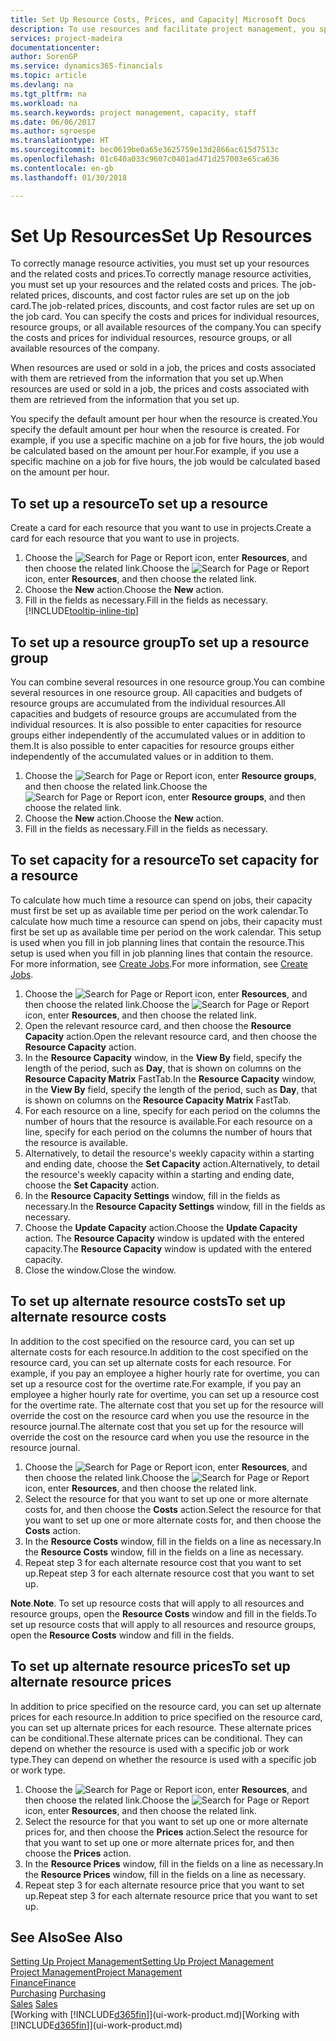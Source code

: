 ```yaml
---
title: Set Up Resource Costs, Prices, and Capacity| Microsoft Docs
description: To use resources and facilitate project management, you specify costs and prices for individual resources or resource groups, and set the resource capacity.
services: project-madeira
documentationcenter: 
author: SorenGP
ms.service: dynamics365-financials
ms.topic: article
ms.devlang: na
ms.tgt_pltfrm: na
ms.workload: na
ms.search.keywords: project management, capacity, staff
ms.date: 06/06/2017
ms.author: sgroespe
ms.translationtype: HT
ms.sourcegitcommit: bec0619be0a65e3625759e13d2866ac615d7513c
ms.openlocfilehash: 01c640a033c9607c0401ad471d257003e65ca636
ms.contentlocale: en-gb
ms.lasthandoff: 01/30/2018

---
```

# <a name="set-up-resources"></a><span data-ttu-id="980e6-103">Set Up Resources</span><span class="sxs-lookup"><span data-stu-id="980e6-103">Set Up Resources</span></span>
<span data-ttu-id="980e6-104">To correctly manage resource activities, you must set up your resources and the related costs and prices.</span><span class="sxs-lookup"><span data-stu-id="980e6-104">To correctly manage resource activities, you must set up your resources and the related costs and prices.</span></span> <span data-ttu-id="980e6-105">The job-related prices, discounts, and cost factor rules are set up on the job card.</span><span class="sxs-lookup"><span data-stu-id="980e6-105">The job-related prices, discounts, and cost factor rules are set up on the job card.</span></span> <span data-ttu-id="980e6-106">You can specify the costs and prices for individual resources, resource groups, or all available resources of the company.</span><span class="sxs-lookup"><span data-stu-id="980e6-106">You can specify the costs and prices for individual resources, resource groups, or all available resources of the company.</span></span>

<span data-ttu-id="980e6-107">When resources are used or sold in a job, the prices and costs associated with them are retrieved from the information that you set up.</span><span class="sxs-lookup"><span data-stu-id="980e6-107">When resources are used or sold in a job, the prices and costs associated with them are retrieved from the information that you set up.</span></span>

<span data-ttu-id="980e6-108">You specify the default amount per hour when the resource is created.</span><span class="sxs-lookup"><span data-stu-id="980e6-108">You specify the default amount per hour when the resource is created.</span></span> <span data-ttu-id="980e6-109">For example, if you use a specific machine on a job for five hours, the job would be calculated based on the amount per hour.</span><span class="sxs-lookup"><span data-stu-id="980e6-109">For example, if you use a specific machine on a job for five hours, the job would be calculated based on the amount per hour.</span></span>

## <a name="to-set-up-a-resource"></a><span data-ttu-id="980e6-110">To set up a resource</span><span class="sxs-lookup"><span data-stu-id="980e6-110">To set up a resource</span></span>
<span data-ttu-id="980e6-111">Create a card for each resource that you want to use in projects.</span><span class="sxs-lookup"><span data-stu-id="980e6-111">Create a card for each resource that you want to use in projects.</span></span>

1. <span data-ttu-id="980e6-112">Choose the ![Search for Page or Report](media/ui-search/search_small.png "Search for Page or Report icon") icon, enter **Resources**, and then choose the related link.</span><span class="sxs-lookup"><span data-stu-id="980e6-112">Choose the ![Search for Page or Report](media/ui-search/search_small.png "Search for Page or Report icon") icon, enter **Resources**, and then choose the related link.</span></span>
2. <span data-ttu-id="980e6-113">Choose the **New** action.</span><span class="sxs-lookup"><span data-stu-id="980e6-113">Choose the **New** action.</span></span>
3. <span data-ttu-id="980e6-114">Fill in the fields as necessary.</span><span class="sxs-lookup"><span data-stu-id="980e6-114">Fill in the fields as necessary.</span></span> [!INCLUDE[tooltip-inline-tip](includes/tooltip-inline-tip_md.md)]  

## <a name="to-set-up-a-resource-group"></a><span data-ttu-id="980e6-115">To set up a resource group</span><span class="sxs-lookup"><span data-stu-id="980e6-115">To set up a resource group</span></span>
<span data-ttu-id="980e6-116">You can combine several resources in one resource group.</span><span class="sxs-lookup"><span data-stu-id="980e6-116">You can combine several resources in one resource group.</span></span> <span data-ttu-id="980e6-117">All capacities and budgets of resource groups are accumulated from the individual resources.</span><span class="sxs-lookup"><span data-stu-id="980e6-117">All capacities and budgets of resource groups are accumulated from the individual resources.</span></span> <span data-ttu-id="980e6-118">It is also possible to enter capacities for resource groups either independently of the accumulated values or in addition to them.</span><span class="sxs-lookup"><span data-stu-id="980e6-118">It is also possible to enter capacities for resource groups either independently of the accumulated values or in addition to them.</span></span>

1. <span data-ttu-id="980e6-119">Choose the ![Search for Page or Report](media/ui-search/search_small.png "Search for Page or Report icon") icon, enter **Resource groups**, and then choose the related link.</span><span class="sxs-lookup"><span data-stu-id="980e6-119">Choose the ![Search for Page or Report](media/ui-search/search_small.png "Search for Page or Report icon") icon, enter **Resource groups**, and then choose the related link.</span></span>
2. <span data-ttu-id="980e6-120">Choose the **New** action.</span><span class="sxs-lookup"><span data-stu-id="980e6-120">Choose the **New** action.</span></span>
3. <span data-ttu-id="980e6-121">Fill in the fields as necessary.</span><span class="sxs-lookup"><span data-stu-id="980e6-121">Fill in the fields as necessary.</span></span>

## <a name="to-set-capacity-for-a-resource"></a><span data-ttu-id="980e6-122">To set capacity for a resource</span><span class="sxs-lookup"><span data-stu-id="980e6-122">To set capacity for a resource</span></span>
<span data-ttu-id="980e6-123">To calculate how much time a resource can spend on jobs, their capacity must first be set up as available time per period on the work calendar.</span><span class="sxs-lookup"><span data-stu-id="980e6-123">To calculate how much time a resource can spend on jobs, their capacity must first be set up as available time per period on the work calendar.</span></span> <span data-ttu-id="980e6-124">This setup is used when you fill in job planning lines that contain the resource.</span><span class="sxs-lookup"><span data-stu-id="980e6-124">This setup is used when you fill in job planning lines that contain the resource.</span></span> <span data-ttu-id="980e6-125">For more information, see [Create Jobs](projects-how-create-jobs.md).</span><span class="sxs-lookup"><span data-stu-id="980e6-125">For more information, see [Create Jobs](projects-how-create-jobs.md).</span></span>

1. <span data-ttu-id="980e6-126">Choose the ![Search for Page or Report](media/ui-search/search_small.png "Search for Page or Report icon") icon, enter **Resources**, and then choose the related link.</span><span class="sxs-lookup"><span data-stu-id="980e6-126">Choose the ![Search for Page or Report](media/ui-search/search_small.png "Search for Page or Report icon") icon, enter **Resources**, and then choose the related link.</span></span>
2. <span data-ttu-id="980e6-127">Open the relevant resource card, and then choose the **Resource Capacity** action.</span><span class="sxs-lookup"><span data-stu-id="980e6-127">Open the relevant resource card, and then choose the **Resource Capacity** action.</span></span>
3. <span data-ttu-id="980e6-128">In the **Resource Capacity** window, in the **View By** field, specify the length of the period, such as **Day**, that is shown on columns on the **Resource Capacity Matrix** FastTab.</span><span class="sxs-lookup"><span data-stu-id="980e6-128">In the **Resource Capacity** window, in the **View By** field, specify the length of the period, such as **Day**, that is shown on columns on the **Resource Capacity Matrix** FastTab.</span></span>
4. <span data-ttu-id="980e6-129">For each resource on a line, specify for each period on the columns the number of hours that the resource is available.</span><span class="sxs-lookup"><span data-stu-id="980e6-129">For each resource on a line, specify for each period on the columns the number of hours that the resource is available.</span></span>
5. <span data-ttu-id="980e6-130">Alternatively, to detail the resource's weekly capacity within a starting and ending date, choose the **Set Capacity** action.</span><span class="sxs-lookup"><span data-stu-id="980e6-130">Alternatively, to detail the resource's weekly capacity within a starting and ending date, choose the **Set Capacity** action.</span></span>
6. <span data-ttu-id="980e6-131">In the **Resource Capacity Settings** window, fill in the fields as necessary.</span><span class="sxs-lookup"><span data-stu-id="980e6-131">In the **Resource Capacity Settings** window, fill in the fields as necessary.</span></span>
7. <span data-ttu-id="980e6-132">Choose the **Update Capacity** action.</span><span class="sxs-lookup"><span data-stu-id="980e6-132">Choose the **Update Capacity** action.</span></span> <span data-ttu-id="980e6-133">The **Resource Capacity** window is updated with the entered capacity.</span><span class="sxs-lookup"><span data-stu-id="980e6-133">The **Resource Capacity** window is updated with the entered capacity.</span></span>
8. <span data-ttu-id="980e6-134">Close the window.</span><span class="sxs-lookup"><span data-stu-id="980e6-134">Close the window.</span></span>

## <a name="to-set-up-alternate-resource-costs"></a><span data-ttu-id="980e6-135">To set up alternate resource costs</span><span class="sxs-lookup"><span data-stu-id="980e6-135">To set up alternate resource costs</span></span>
<span data-ttu-id="980e6-136">In addition to the cost specified on the resource card, you can set up alternate costs for each resource.</span><span class="sxs-lookup"><span data-stu-id="980e6-136">In addition to the cost specified on the resource card, you can set up alternate costs for each resource.</span></span> <span data-ttu-id="980e6-137">For example, if you pay an employee a higher hourly rate for overtime, you can set up a resource cost for the overtime rate.</span><span class="sxs-lookup"><span data-stu-id="980e6-137">For example, if you pay an employee a higher hourly rate for overtime, you can set up a resource cost for the overtime rate.</span></span> <span data-ttu-id="980e6-138">The alternate cost that you set up for the resource will override the cost on the resource card when you use the resource in the resource journal.</span><span class="sxs-lookup"><span data-stu-id="980e6-138">The alternate cost that you set up for the resource will override the cost on the resource card when you use the resource in the resource journal.</span></span>

1. <span data-ttu-id="980e6-139">Choose the ![Search for Page or Report](media/ui-search/search_small.png "Search for Page or Report icon") icon, enter **Resources**, and then choose the related link.</span><span class="sxs-lookup"><span data-stu-id="980e6-139">Choose the ![Search for Page or Report](media/ui-search/search_small.png "Search for Page or Report icon") icon, enter **Resources**, and then choose the related link.</span></span>  
2. <span data-ttu-id="980e6-140">Select the resource for that you want to set up one or more alternate costs for, and then choose the **Costs** action.</span><span class="sxs-lookup"><span data-stu-id="980e6-140">Select the resource for that you want to set up one or more alternate costs for, and then choose the **Costs** action.</span></span>  
3. <span data-ttu-id="980e6-141">In the **Resource Costs** window, fill in the fields on a line as necessary.</span><span class="sxs-lookup"><span data-stu-id="980e6-141">In the **Resource Costs** window, fill in the fields on a line as necessary.</span></span>  
4. <span data-ttu-id="980e6-142">Repeat step 3 for each alternate resource cost that you want to set up.</span><span class="sxs-lookup"><span data-stu-id="980e6-142">Repeat step 3 for each alternate resource cost that you want to set up.</span></span>

<span data-ttu-id="980e6-143">**Note**.</span><span class="sxs-lookup"><span data-stu-id="980e6-143">**Note**.</span></span> <span data-ttu-id="980e6-144">To set up resource costs that will apply to all resources and resource groups, open the **Resource Costs** window and fill in the fields.</span><span class="sxs-lookup"><span data-stu-id="980e6-144">To set up resource costs that will apply to all resources and resource groups, open the **Resource Costs** window and fill in the fields.</span></span>

## <a name="to-set-up-alternate-resource-prices"></a><span data-ttu-id="980e6-145">To set up alternate resource prices</span><span class="sxs-lookup"><span data-stu-id="980e6-145">To set up alternate resource prices</span></span>
<span data-ttu-id="980e6-146">In addition to price specified on the resource card, you can set up alternate prices for each resource.</span><span class="sxs-lookup"><span data-stu-id="980e6-146">In addition to price specified on the resource card, you can set up alternate prices for each resource.</span></span> <span data-ttu-id="980e6-147">These alternate prices can be conditional.</span><span class="sxs-lookup"><span data-stu-id="980e6-147">These alternate prices can be conditional.</span></span> <span data-ttu-id="980e6-148">They can depend on whether the resource is used with a specific job or work type.</span><span class="sxs-lookup"><span data-stu-id="980e6-148">They can depend on whether the resource is used with a specific job or work type.</span></span>

1. <span data-ttu-id="980e6-149">Choose the ![Search for Page or Report](media/ui-search/search_small.png "Search for Page or Report icon") icon, enter **Resources**, and then choose the related link.</span><span class="sxs-lookup"><span data-stu-id="980e6-149">Choose the ![Search for Page or Report](media/ui-search/search_small.png "Search for Page or Report icon") icon, enter **Resources**, and then choose the related link.</span></span>
2. <span data-ttu-id="980e6-150">Select the resource for that you want to set up one or more alternate prices for, and then choose the **Prices** action.</span><span class="sxs-lookup"><span data-stu-id="980e6-150">Select the resource for that you want to set up one or more alternate prices for, and then choose the **Prices** action.</span></span>
3. <span data-ttu-id="980e6-151">In the **Resource Prices** window, fill in the fields on a line as necessary.</span><span class="sxs-lookup"><span data-stu-id="980e6-151">In the **Resource Prices** window, fill in the fields on a line as necessary.</span></span>
4. <span data-ttu-id="980e6-152">Repeat step 3 for each alternate resource price that you want to set up.</span><span class="sxs-lookup"><span data-stu-id="980e6-152">Repeat step 3 for each alternate resource price that you want to set up.</span></span>

## <a name="see-also"></a><span data-ttu-id="980e6-153">See Also</span><span class="sxs-lookup"><span data-stu-id="980e6-153">See Also</span></span>
[<span data-ttu-id="980e6-154">Setting Up Project Management</span><span class="sxs-lookup"><span data-stu-id="980e6-154">Setting Up Project Management</span></span>](projects-setup-projects.md)  
[<span data-ttu-id="980e6-155">Project Management</span><span class="sxs-lookup"><span data-stu-id="980e6-155">Project Management</span></span>](projects-manage-projects.md)  
[<span data-ttu-id="980e6-156">Finance</span><span class="sxs-lookup"><span data-stu-id="980e6-156">Finance</span></span>](finance.md)  
<span data-ttu-id="980e6-157">[Purchasing](purchasing-manage-purchasing.md)       </span><span class="sxs-lookup"><span data-stu-id="980e6-157">[Purchasing](purchasing-manage-purchasing.md)       </span></span>  
<span data-ttu-id="980e6-158">[Sales](sales-manage-sales.md)    </span><span class="sxs-lookup"><span data-stu-id="980e6-158">[Sales](sales-manage-sales.md)    </span></span>  
<span data-ttu-id="980e6-159">[Working with [!INCLUDE[d365fin](includes/d365fin_md.md)]](ui-work-product.md)</span><span class="sxs-lookup"><span data-stu-id="980e6-159">[Working with [!INCLUDE[d365fin](includes/d365fin_md.md)]](ui-work-product.md)</span></span>  

